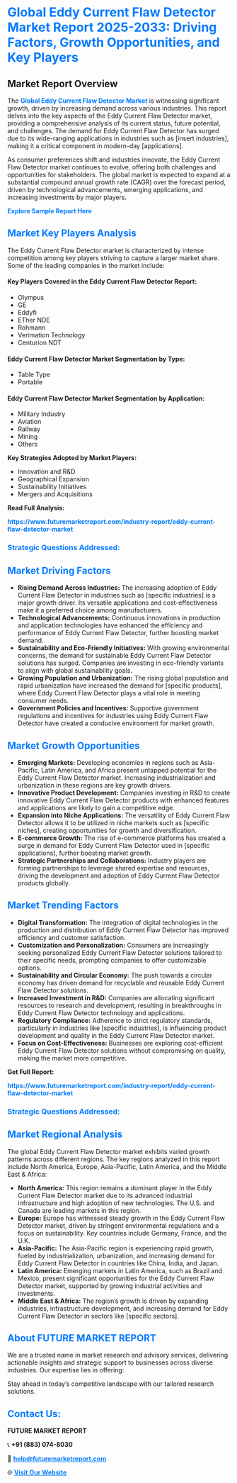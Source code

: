 <h1 style="color: #007BFF;">Global Eddy Current Flaw Detector Market Report 2025-2033: Driving Factors, Growth Opportunities, and Key Players</h1>

<section id="overview">
<h2>Market Report Overview</h2>
<p>The <a href="https://www.futuremarketreport.com/industry-report/eddy-current-flaw-detector-market" style="color: #007BFF; text-decoration: none;"><strong>Global Eddy Current Flaw Detector Market</strong></a> is witnessing significant growth, driven by increasing demand across various industries. This report delves into the key aspects of the Eddy Current Flaw Detector market, providing a comprehensive analysis of its current status, future potential, and challenges. The demand for Eddy Current Flaw Detector has surged due to its wide-ranging applications in industries such as [insert industries], making it a critical component in modern-day [applications].</p>
<p>As consumer preferences shift and industries innovate, the Eddy Current Flaw Detector market continues to evolve, offering both challenges and opportunities for stakeholders. The global market is expected to expand at a substantial compound annual growth rate (CAGR) over the forecast period, driven by technological advancements, emerging applications, and increasing investments by major players.</p>
</section>

<section id="overview">
<p><a href="https://www.futuremarketreport.com/request-sample/reportId=89883" style="color: #007BFF; text-decoration: none;"><strong>Explore Sample Report Here</strong></a></p>
</section>

<section id="key-players">
<h2 style="color: #007BFF;">Market Key Players Analysis</h2>
<p>The Eddy Current Flaw Detector market is characterized by intense competition among key players striving to capture a larger market share. Some of the leading companies in the market include:</p>
<h4>Key Players Covered in the Eddy Current Flaw Detector Report:</h4>
<ul><li>Olympus</li><li>GE</li><li>Eddyfi</li><li>ETher NDE</li><li>Rohmann</li><li>Verimation Technology</li><li>Centurion NDT</li></ul>
<h4>Eddy Current Flaw Detector Market Segmentation by Type:</h4>
<ul><li>Table Type</li><li>Portable</li></ul>

<h4>Eddy Current Flaw Detector Market Segmentation by Application:</h4>
<ul><li>Military Industry</li><li>Aviation</li><li>Railway</li><li>Mining</li><li>Others</li></ul>
<p><strong>Key Strategies Adopted by Market Players:</strong></p>
<ul>
<li>Innovation and R&D</li>
<li>Geographical Expansion</li>
<li>Sustainability Initiatives</li>
<li>Mergers and Acquisitions</li>
</ul>
</section>

<section>
<p><strong>Read Full Analysis: </strong></p><a href="https://www.futuremarketreport.com/industry-report/eddy-current-flaw-detector-market" style="color: #007BFF; text-decoration: none;"><strong>https://www.futuremarketreport.com/industry-report/eddy-current-flaw-detector-market</strong></a>
<h3 style="color: #007BFF;">Strategic Questions Addressed:</h3>
</section>

<section id="driving-factors">
<h2 style="color: #007BFF;">Market Driving Factors</h2>
<ul>
<li><strong>Rising Demand Across Industries:</strong> The increasing adoption of Eddy Current Flaw Detector in industries such as [specific industries] is a major growth driver. Its versatile applications and cost-effectiveness make it a preferred choice among manufacturers.</li>
<li><strong>Technological Advancements:</strong> Continuous innovations in production and application technologies have enhanced the efficiency and performance of Eddy Current Flaw Detector, further boosting market demand.</li>
<li><strong>Sustainability and Eco-Friendly Initiatives:</strong> With growing environmental concerns, the demand for sustainable Eddy Current Flaw Detector solutions has surged. Companies are investing in eco-friendly variants to align with global sustainability goals.</li>
<li><strong>Growing Population and Urbanization:</strong> The rising global population and rapid urbanization have increased the demand for [specific products], where Eddy Current Flaw Detector plays a vital role in meeting consumer needs.</li>
<li><strong>Government Policies and Incentives:</strong> Supportive government regulations and incentives for industries using Eddy Current Flaw Detector have created a conducive environment for market growth.</li>
</ul>
</section>

<section id="growth-opportunities">
<h2 style="color: #007BFF;">Market Growth Opportunities</h2>
<ul>
<li><strong>Emerging Markets:</strong> Developing economies in regions such as Asia-Pacific, Latin America, and Africa present untapped potential for the Eddy Current Flaw Detector market. Increasing industrialization and urbanization in these regions are key growth drivers.</li>
<li><strong>Innovative Product Development:</strong> Companies investing in R&D to create innovative Eddy Current Flaw Detector products with enhanced features and applications are likely to gain a competitive edge.</li>
<li><strong>Expansion into Niche Applications:</strong> The versatility of Eddy Current Flaw Detector allows it to be utilized in niche markets such as [specific niches], creating opportunities for growth and diversification.</li>
<li><strong>E-commerce Growth:</strong> The rise of e-commerce platforms has created a surge in demand for Eddy Current Flaw Detector used in [specific applications], further boosting market growth.</li>
<li><strong>Strategic Partnerships and Collaborations:</strong> Industry players are forming partnerships to leverage shared expertise and resources, driving the development and adoption of Eddy Current Flaw Detector products globally.</li>
</ul>
</section>

<section id="trending-factors">
<h2 style="color: #007BFF;">Market Trending Factors</h2>
<ul>
<li><strong>Digital Transformation:</strong> The integration of digital technologies in the production and distribution of Eddy Current Flaw Detector has improved efficiency and customer satisfaction.</li>
<li><strong>Customization and Personalization:</strong> Consumers are increasingly seeking personalized Eddy Current Flaw Detector solutions tailored to their specific needs, prompting companies to offer customizable options.</li>
<li><strong>Sustainability and Circular Economy:</strong> The push towards a circular economy has driven demand for recyclable and reusable Eddy Current Flaw Detector solutions.</li>
<li><strong>Increased Investment in R&D:</strong> Companies are allocating significant resources to research and development, resulting in breakthroughs in Eddy Current Flaw Detector technology and applications.</li>
<li><strong>Regulatory Compliance:</strong> Adherence to strict regulatory standards, particularly in industries like [specific industries], is influencing product development and quality in the Eddy Current Flaw Detector market.</li>
<li><strong>Focus on Cost-Effectiveness:</strong> Businesses are exploring cost-efficient Eddy Current Flaw Detector solutions without compromising on quality, making the market more competitive.</li>
</ul>
</section>

<section>
<p><strong>Get Full Report: </strong></p><a href="https://www.futuremarketreport.com/industry-report/eddy-current-flaw-detector-market" style="color: #007BFF; text-decoration: none;"><strong>https://www.futuremarketreport.com/industry-report/eddy-current-flaw-detector-market</strong></a>
<h3 style="color: #007BFF;">Strategic Questions Addressed:</h3>
</section>


<section id="regional-analysis">
<h2 style="color: #007BFF;">Market Regional Analysis</h2>
<p>The global Eddy Current Flaw Detector market exhibits varied growth patterns across different regions. The key regions analyzed in this report include North America, Europe, Asia-Pacific, Latin America, and the Middle East & Africa:</p>
<ul>
<li><strong>North America:</strong> This region remains a dominant player in the Eddy Current Flaw Detector market due to its advanced industrial infrastructure and high adoption of new technologies. The U.S. and Canada are leading markets in this region.</li>
<li><strong>Europe:</strong> Europe has witnessed steady growth in the Eddy Current Flaw Detector market, driven by stringent environmental regulations and a focus on sustainability. Key countries include Germany, France, and the U.K.</li>
<li><strong>Asia-Pacific:</strong> The Asia-Pacific region is experiencing rapid growth, fueled by industrialization, urbanization, and increasing demand for Eddy Current Flaw Detector in countries like China, India, and Japan.</li>
<li><strong>Latin America:</strong> Emerging markets in Latin America, such as Brazil and Mexico, present significant opportunities for the Eddy Current Flaw Detector market, supported by growing industrial activities and investments.</li>
<li><strong>Middle East & Africa:</strong> The region’s growth is driven by expanding industries, infrastructure development, and increasing demand for Eddy Current Flaw Detector in sectors like [specific sectors].</li>
</ul>
</section>

<footer>
<h2 style="color: #007BFF;">About FUTURE MARKET REPORT</h2>
<p>We are a trusted name in market research and advisory services, delivering actionable insights and strategic support to businesses across diverse industries. Our expertise lies in offering:</p>

<p>Stay ahead in today’s competitive landscape with our tailored research solutions.</p>

<h2 style="color: #007BFF;">Contact Us:</h2>
<p><strong>FUTURE MARKET REPORT</strong></p>
<p>📞 <strong>+91 (883) 074-8030</strong></p>
<p>📧 <strong><a href="mailto:help@futuremarketreport.com" style="color: #007BFF;">help@futuremarketreport.com</a></strong></p>
<p>🌐 <strong><a href="https://www.futuremarketreport.com/" style="color: #007BFF;">Visit Our Website</a></strong></p>
</footer>